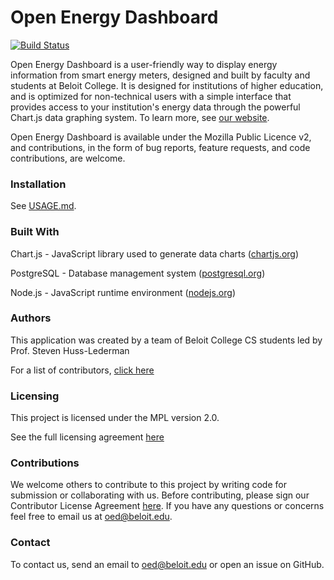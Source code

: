 # Open Energy Dashboard #
[![Build Status](https://travis-ci.org/OpenEnergyDashboard/OED.svg?branch=master)](https://travis-ci.org/OpenEnergyDashboard/OED)

Open Energy Dashboard is a user-friendly way to display energy information from smart energy meters, designed and built by faculty and students at Beloit College. It is designed for institutions of higher education, and is optimized for non-technical users with a simple interface that provides access to your institution's energy data through the powerful Chart.js data graphing system. To learn more, see [our website](https://openenergydashboard.github.io/).

Open Energy Dashboard is available under the Mozilla Public Licence v2, and contributions, in the form of bug reports, feature requests, and code contributions, are welcome.

### Installation ###

See [USAGE.md](USAGE.md).

### Built With ###
Chart.js - JavaScript library used to generate data charts ([chartjs.org](http://www.chartjs.org))

PostgreSQL - Database management system ([postgresql.org](https://www.postgresql.org))

Node.js - JavaScript runtime environment ([nodejs.org](https://nodejs.org/en/))

### Authors ###

This application was created by a team of Beloit College CS students led by Prof. Steven Huss-Lederman

For a list of contributors, [click here](https://github.com/OpenEnergyDashboard/OED/graphs/contributors)

### Licensing ###

This project is licensed under the MPL version 2.0.

See the full licensing agreement [here](License.txt)

### Contributions ###

We welcome others to contribute to this project by writing code for submission or collaborating with us. Before contributing, please sign our Contributor License Agreement [here](https://goo.gl/forms/nR9MtVHUOqYn8WbP2).
If you have any questions or concerns feel free to email us at oed@beloit.edu.

### Contact ###

To contact us, send an email to oed@beloit.edu or open an issue on GitHub.


